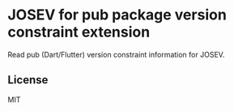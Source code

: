 # JOSEV for pub package version constraint extension

Read pub (Dart/Flutter) version constraint information for JOSEV.

## License

MIT